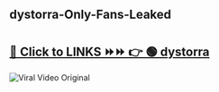 
 ## dystorra-Only-Fans-Leaked

# <h2><a href="https://clipsfans.com/dystorra&ref=git">🔗 Click to LINKS ⏩⏩ 👉 🟢 dystorra </a></h2>

<a href="https://clipsfans.com/dystorra&ref=git" rel="nofollow" data-target="animated-image.originalLink"><img src="https://i.ibb.co.com/xMMVF88/686577567.gif" alt="Viral Video Original" style="max-width: 100%; display: inline-block;" data-target="animated-image.originalImage"></a>
